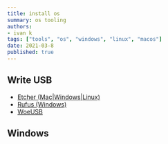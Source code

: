 ```yaml
---
title: install os
summary: os tooling
authors:
- ivan k
tags: ["tools", "os", "windows", "linux", "macos"]
date: 2021-03-8
published: true
---
```


## Write USB

- [Etcher (Mac|Windows|Linux)](https://github.com/balena-io/etcher)
- [Rufus (Windows)](https://github.com/pbatard/rufus)
- [WoeUSB](https://github.com/slacka/WoeUSB)

## Windows


